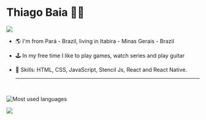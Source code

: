 # Thiago Baia :man_technologist:

![](https://komarev.com/ghpvc/?username=your-github-thiagobaia&color=green)

 - 🌎 I'm from Pará - Brazil, living in Itabira - Minas Gerais - Brazil 
- 🕹 In my free time I like to play games, watch series and play guitar
- 📌 Skills: HTML, CSS, JavaScript, Stencil Js, React and React Native.
 
  ----
  
  <div style="display: inline_block"><br>


<p height="180em">
<img src="https://github-readme-stats.vercel.app/api/top-langs/?username=thiagobaia&layout=compact&hide=makefile&bg_color=091f40&text_color=f6f6f6&title_color=c5203e&icon_color=c5203e" alt="Most used languages" />
</p>


 <p align="left">
    <a href="https://www.linkedin.com/in/thiagobaia1/">
        <img src="https://img.shields.io/badge/%20-thiagobaia-black?color=14171A&labelColor=0e76a8&logo=linkedin&logoColor=ffffff" />
    </a>

</p>











  



